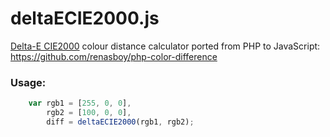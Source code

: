 # deltaECIE2000.js
[Delta-E CIE2000](https://en.wikipedia.org/wiki/Color_difference#CIEDE2000) colour distance calculator ported from PHP to JavaScript:  
https://github.com/renasboy/php-color-difference

### Usage:
```js
    var rgb1 = [255, 0, 0],
        rgb2 = [100, 0, 0],
        diff = deltaECIE2000(rgb1, rgb2);
```
